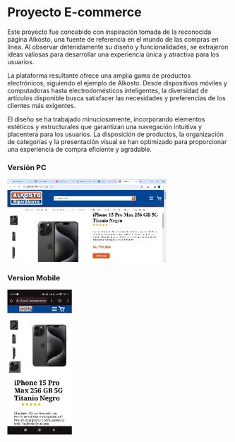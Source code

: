 # Proyecto E-commerce


Este proyecto fue concebido con inspiración tomada de la reconocida página Alkosto, una fuente de referencia en el mundo de las compras en línea. Al observar detenidamente su diseño y funcionalidades, se extrajeron ideas valiosas para desarrollar una experiencia única y atractiva para los usuarios.

La plataforma resultante ofrece una amplia gama de productos electrónicos, siguiendo el ejemplo de Alkosto. Desde dispositivos móviles y computadoras hasta electrodomésticos inteligentes, la diversidad de artículos disponible busca satisfacer las necesidades y preferencias de los clientes más exigentes.

El diseño se ha trabajado minuciosamente, incorporando elementos estéticos y estructurales que garantizan una navegación intuitiva y placentera para los usuarios. La disposición de productos, la organización de categorías y la presentación visual se han optimizado para proporcionar una experiencia de compra eficiente y agradable.

### Versión PC

![](https://github.com/OscarSebastianRuedaRojas/e-commerce/blob/main/storage/gif/PC.gif)

### Version Mobile

![](https://github.com/OscarSebastianRuedaRojas/e-commerce/blob/main/storage/gif/Mobile.gif)